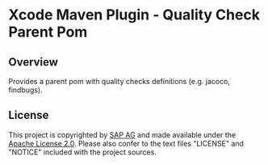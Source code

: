 # Xcode Maven Plugin - Quality Check Parent Pom

## Overview
Provides a parent pom with quality checks definitions (e.g. jacoco, findbugs). 

## License ##

This project is copyrighted by [SAP AG](http://www.sap.com/) and made available under the [Apache License 2.0](http://www.apache.org/licenses/LICENSE-2.0.html). Please also confer to the text files "LICENSE" and "NOTICE" included with the project sources.

